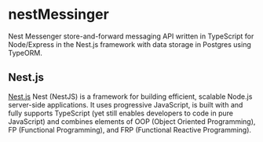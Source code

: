 # nestMessinger

Nest Messenger store-and-forward messaging API written in TypeScript for Node/Express in the Nest.js framework with data storage in Postgres using TypeORM.

## Nest.js

[Nest.js](https://nestjs.com/) Nest (NestJS) is a framework for building efficient, scalable Node.js server-side applications. It uses progressive JavaScript, is built with and fully supports TypeScript (yet still enables developers to code in pure JavaScript) and combines elements of OOP (Object Oriented Programming), FP (Functional Programming), and FRP (Functional Reactive Programming).
